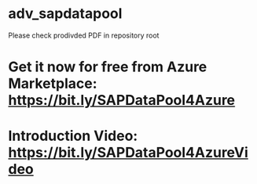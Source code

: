 # adv_sapdatapool
Please check prodivded PDF in repository root

# Get it now for free from Azure Marketplace: https://bit.ly/SAPDataPool4Azure
# Introduction Video: https://bit.ly/SAPDataPool4AzureVideo 
